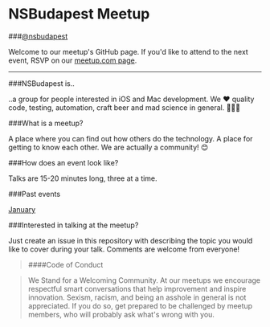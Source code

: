 # NSBudapest Meetup

###[@nsbudapest](https://twitter.com/nsbudapest)

Welcome to our meetup's GitHub page. If you'd like to attend to the next event, RSVP on our [meetup.com page](http://www.meetup.com/NSBudapest/).

----------
###NSBudapest is..

..a group for people interested in iOS and Mac development. We :heart: quality code, testing, automation, craft beer and mad science in general. :rocket::rocket::rocket:

###What is a meetup?

A place where you can find out how others do the technology. A place for getting to know each other. We are actually a community! :blush:

###How does an event look like?

Talks are 15-20 minutes long, three at a time.

###Past events

[January](https://github.com/NSBudapest/NSBudapestMeetup/blob/master/presentations/January/January.md)

###Interested in talking at the meetup?

Just create an issue in this repository with describing the topic you would like to cover during your talk. Comments are welcome from everyone!

> ####Code of Conduct

> We Stand for a Welcoming Community. At our meetups we encourage respectful smart conversations that help improvement and inspire innovation. Sexism, racism, and being an asshole in general is not appreciated. If you do so, get prepared to be challenged by meetup members, who will probably ask what's wrong with you.
